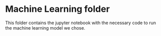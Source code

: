 # Machine Learning folder

This folder contains the jupyter notebook with the necessary code to run the machine learning model we chose. 

